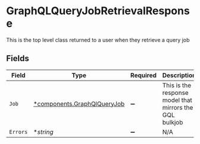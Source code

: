 # GraphQLQueryJobRetrievalResponse

This is the top level class returned to a user when they retrieve a query job


## Fields

| Field                                                                     | Type                                                                      | Required                                                                  | Description                                                               |
| ------------------------------------------------------------------------- | ------------------------------------------------------------------------- | ------------------------------------------------------------------------- | ------------------------------------------------------------------------- |
| `Job`                                                                     | [*components.GraphQlQueryJob](../../models/components/graphqlqueryjob.md) | :heavy_minus_sign:                                                        | This is the response model that mirrors the GQL bulkjob                   |
| `Errors`                                                                  | **string*                                                                 | :heavy_minus_sign:                                                        | N/A                                                                       |